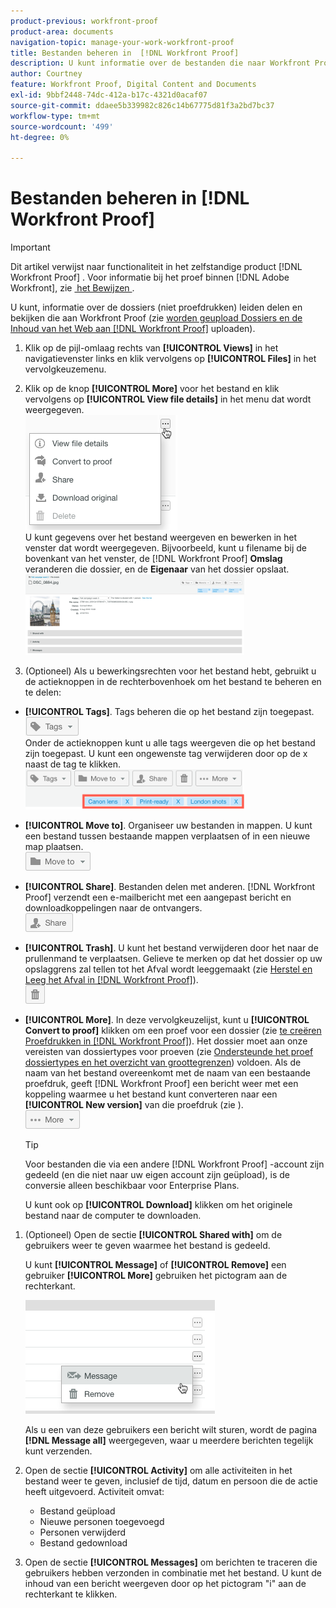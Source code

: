 ```yaml
---
product-previous: workfront-proof
product-area: documents
navigation-topic: manage-your-work-workfront-proof
title: Bestanden beheren in  [!DNL Workfront Proof]
description: U kunt informatie over de bestanden die naar Workfront Proof zijn geüpload (geen proefdrukken) beheren, delen en weergeven (zie Bestanden en webinhoud uploaden naar Workfront Proof).
author: Courtney
feature: Workfront Proof, Digital Content and Documents
exl-id: 9bbf2448-74dc-412a-b17c-4321d0acaf07
source-git-commit: ddaee5b339982c826c14b67775d81f3a2bd7bc37
workflow-type: tm+mt
source-wordcount: '499'
ht-degree: 0%

---
```


# Bestanden beheren in [!DNL Workfront Proof]

>[!IMPORTANT]
>
>Dit artikel verwijst naar functionaliteit in het zelfstandige product [!DNL Workfront Proof] . Voor informatie bij het proef binnen [!DNL Adobe Workfront], zie [&#x200B; het Bewijzen &#x200B;](../../../review-and-approve-work/proofing/proofing.md).

U kunt, informatie over de dossiers (niet proefdrukken) leiden delen en bekijken die aan Workfront Proof (zie [&#x200B; worden geupload Dossiers en de Inhoud van het Web aan  [!DNL Workfront Proof]](../../../workfront-proof/wp-work-proofsfiles/create-proofs-and-files/upload-files-web-content.md) uploaden).

1. Klik op de pijl-omlaag rechts van **[!UICONTROL Views]** in het navigatievenster links en klik vervolgens op **[!UICONTROL Files]** in het vervolgkeuzemenu.

1. Klik op de knop **[!UICONTROL More]** voor het bestand en klik vervolgens op **[!UICONTROL View file details]** in het menu dat wordt weergegeven.\
   ![&#x200B; het dossierdetails van de Mening &#x200B;](assets/click-more-then-view-file-details.png)\
   U kunt gegevens over het bestand weergeven en bewerken in het venster dat wordt weergegeven. Bijvoorbeeld, kunt u filename bij de bovenkant van het venster, de [!DNL Workfront Proof] **Omslag** veranderen die dossier, en de **Eigenaar** van het dossier opslaat.\
   ![&#x200B; de details van het Dossier &#x200B;](assets/file-details-page-350x129.png)

1. (Optioneel) Als u bewerkingsrechten voor het bestand hebt, gebruikt u de actieknoppen in de rechterbovenhoek om het bestand te beheren en te delen:

* **[!UICONTROL Tags]**. Tags beheren die op het bestand zijn toegepast.\
   ![&#x200B; knoop van Markeringen &#x200B;](assets/tags-button.png)\
   Onder de actieknoppen kunt u alle tags weergeven die op het bestand zijn toegepast. U kunt een ongewenste tag verwijderen door op de x naast de tag te klikken.\
   ![&#x200B; het dossiermarkeringen van de Mening &#x200B;](assets/view-file-tags-350x64.png)

* **[!UICONTROL Move to]**. Organiseer uw bestanden in mappen. U kunt een bestand tussen bestaande mappen verplaatsen of in een nieuwe map plaatsen.\
   ![&#x200B; knoop van de Omslag &#x200B;](assets/folder-button.png)

* **[!UICONTROL Share]**. Bestanden delen met anderen. [!DNL Workfront Proof] verzendt een e-mailbericht met een aangepast bericht en downloadkoppelingen naar de ontvangers.\
   ![&#x200B; knoop van het Aandeel &#x200B;](assets/share-button.png)

* **[!UICONTROL Trash]**. U kunt het bestand verwijderen door het naar de prullenmand te verplaatsen. Gelieve te merken op dat het dossier op uw opslaggrens zal tellen tot het Afval wordt leeggemaakt (zie [&#x200B; Herstel en Leeg het Afval in  [!DNL Workfront Proof]](../../../workfront-proof/wp-work-proofsfiles/manage-your-work/restore-and-empty-trash.md)).\
   ![&#x200B; knoop van het Afval &#x200B;](assets/trash-button.png)

* **[!UICONTROL More]**. In deze vervolgkeuzelijst, kunt u **[!UICONTROL Convert to proof]** klikken om een proef voor een dossier (zie [&#x200B; te creëren Proefdrukken in  [!DNL Workfront Proof]](../../../workfront-proof/wp-work-proofsfiles/create-proofs-and-files/generate-proofs.md)). Het dossier moet aan onze vereisten van dossiertypes voor proeven (zie [&#x200B; Ondersteunde het proef dossiertypes en het overzicht van groottegrenzen &#x200B;](../../../review-and-approve-work/proofing/proofing-overview/supported-proofing-file-types.md)) voldoen. Als de naam van het bestand overeenkomt met de naam van een bestaande proefdruk, geeft [!DNL Workfront Proof] een bericht weer met een koppeling waarmee u het bestand kunt converteren naar een **[!UICONTROL New version]** van die proefdruk (zie ).\
   ![&#x200B; Meer knoop &#x200B;](assets/more-button-text-version.png)

  >[!TIP]
  >
  >Voor bestanden die via een andere [!DNL Workfront Proof] -account zijn gedeeld (en die niet naar uw eigen account zijn geüpload), is de conversie alleen beschikbaar voor Enterprise Plans.

  U kunt ook op **[!UICONTROL Download]** klikken om het originele bestand naar de computer te downloaden.

1. (Optioneel) Open de sectie **[!UICONTROL Shared with]** om de gebruikers weer te geven waarmee het bestand is gedeeld.

   U kunt **[!UICONTROL Message]** of **[!UICONTROL Remove]** een gebruiker **[!UICONTROL More]** gebruiken het pictogram aan de rechterkant.

   ![&#x200B; Bericht en verwijder &#x200B;](assets/message-and-remove.png)

   Als u een van deze gebruikers een bericht wilt sturen, wordt de pagina **[!DNL Message all]** weergegeven, waar u meerdere berichten tegelijk kunt verzenden.

1. Open de sectie **[!UICONTROL Activity]** om alle activiteiten in het bestand weer te geven, inclusief de tijd, datum en persoon die de actie heeft uitgevoerd. Activiteit omvat:

   * Bestand geüpload
   * Nieuwe personen toegevoegd
   * Personen verwijderd
   * Bestand gedownload

1. Open de sectie **[!UICONTROL Messages]** om berichten te traceren die gebruikers hebben verzonden in combinatie met het bestand. U kunt de inhoud van een bericht weergeven door op het pictogram &quot;i&quot; aan de rechterkant te klikken.
